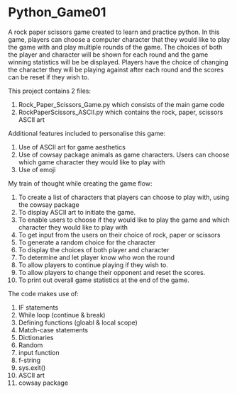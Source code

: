 # Python_Game01
A rock paper scissors game created to learn and practice python. In this game, players can choose a computer character that they would like to play the game with and play multiple rounds of the game. The choices of both the player and character will be shown for each round and the game winning statistics will be be displayed. Players have the choice of changing the character they will be playing against after each round and the scores can be reset if they wish to.

This project contains 2 files:
1) Rock_Paper_Scissors_Game.py which consists of the main game code
2) RockPaperScissors_ASCII.py which contains the rock, paper, scissors ASCII art

Additional features included to personalise this game:
1) Use of ASCII art for game aesthetics 
2) Use of cowsay package animals as game characters. Users can choose which game character they would like to play with
3) Use of emoji

My train of thought while creating the game flow:
1) To create a list of characters that players can choose to play with, using the cowsay package
2) To display ASCII art to initiate the game.
3) To enable users to choose if they would like to play the game and which character they would like to play with
4) To get input from the users on their choice of rock, paper or scissors
5) To generate a random choice for the character
6) To display the choices of both player and character
7) To determine and let player know who won the round
8) To allow players to continue playing if they wish to.
9) To allow players to change their opponent and reset the scores.
10) To print out overall game statistics at the end of the game.
   
The code makes use of:
1) IF statements
2) While loop (continue & break)
3) Defining functions (gloabl & local scope)
4) Match-case statements
5) Dictionaries
6) Random
7) input function
8) f-string
9) sys.exit()
10) ASCII art
11) cowsay package
